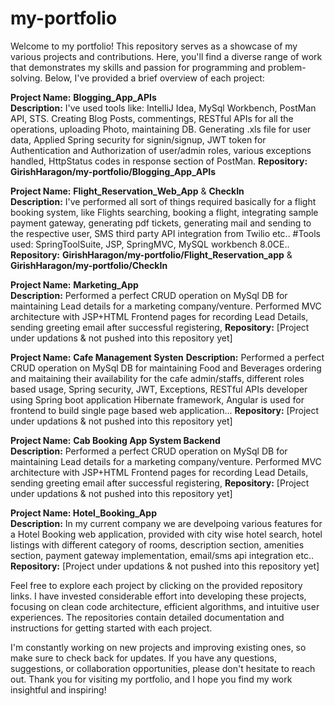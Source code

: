 # my-portfolio
Welcome to my portfolio! This repository serves as a showcase of my various projects and contributions. Here, you'll find a diverse range of work that demonstrates my skills and passion for programming and problem-solving. Below, I've provided a brief overview of each project:

**Project Name:** **Blogging_App_APIs**      
**Description:** I've used tools like: IntelliJ Idea, MySql Workbench, PostMan API, STS. Creating Blog Posts, commentings, RESTful APIs for all the operations, uploading Photo, maintaining DB. Generating .xls file for user data, Applied Spring security for signin/signup, JWT token for Authentication and Authorization of user/admin roles, various exceptions handled, HttpStatus codes in response section of PostMan.
**Repository:** **GirishHaragon/my-portfolio/Blogging_App_APIs**

**Project Name:** **Flight_Reservation_Web_App** & **CheckIn**   
**Description:** I've performed all sort of things required basically for a flight booking system, like Flights searching, booking a flight, integrating sample payment gateway, generating pdf tickets, generating mail and sending to the respective user, SMS third party API integration from Twilio etc.. #Tools used: SpringToolSuite, JSP, SpringMVC, MySQL workbench 8.0CE..
**Repository:**  **GirishHaragon/my-portfolio/Flight_Reservation_app** & **GirishHaragon/my-portfolio/CheckIn**

**Project Name:** **Marketing_App**          
**Description:** Performed a perfect CRUD operation on MySql DB for maintaining Lead details for a marketing company/venture. Performed MVC architecture with JSP+HTML Frontend pages for recording Lead Details, sending greeting email after successful registering, 
**Repository:** [Project under updations & not pushed into this repository yet]

**Project Name:** **Cafe Management Systen**
**Description:** Performed a perfect CRUD operation on MySql DB for maintaining Food and Beverages ordering and maitaining their availability for the cafe admin/staffs, different roles based usage, Spring security, JWT, Exceptions, RESTful APIs developer using Spring boot application Hibernate framework, Angular is used for frontend to build single page based web application...
**Repository:** [Project under updations & not pushed into this repository yet]

**Project Name:** **Cab Booking App System Backend**            
**Description:** Performed a perfect CRUD operation on MySql DB for maintaining Lead details for a marketing company/venture. Performed MVC architecture with JSP+HTML Frontend pages for recording Lead Details, sending greeting email after successful registering, 
**Repository:** [Project under updations & not pushed into this repository yet]

**Project Name: Hotel_Booking_App**           
**Description:** In my current company we are develpoing various features for a Hotel Booking web application, provided with city wise hotel search, hotel listings with different category of rooms, description section, amenities section, payment gateway implementation, email/sms api integration etc..
**Repository:** [Project under updations & not pushed into this repository yet]

Feel free to explore each project by clicking on the provided repository links. I have invested considerable effort into developing these projects, focusing on clean code architecture, efficient algorithms, and intuitive user experiences. The repositories contain detailed documentation and instructions for getting started with each project.

I'm constantly working on new projects and improving existing ones, so make sure to check back for updates. If you have any questions, suggestions, or collaboration opportunities, please don't hesitate to reach out. Thank you for visiting my portfolio, and I hope you find my work insightful and inspiring!
